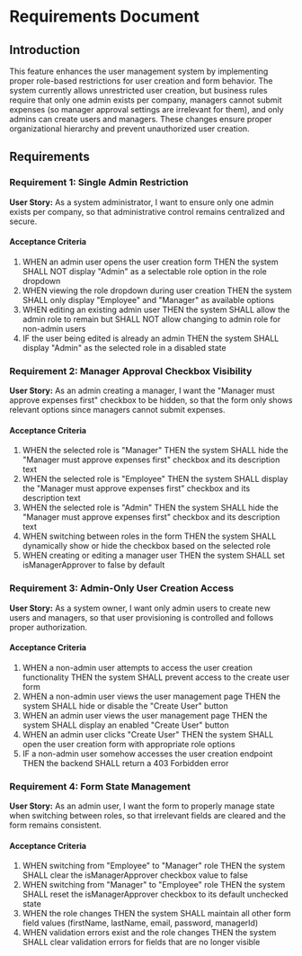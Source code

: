 # Requirements Document

## Introduction

This feature enhances the user management system by implementing proper role-based restrictions for user creation and form behavior. The system currently allows unrestricted user creation, but business rules require that only one admin exists per company, managers cannot submit expenses (so manager approval settings are irrelevant for them), and only admins can create users and managers. These changes ensure proper organizational hierarchy and prevent unauthorized user creation.

## Requirements

### Requirement 1: Single Admin Restriction

**User Story:** As a system administrator, I want to ensure only one admin exists per company, so that administrative control remains centralized and secure.

#### Acceptance Criteria

1. WHEN an admin user opens the user creation form THEN the system SHALL NOT display "Admin" as a selectable role option in the role dropdown
2. WHEN viewing the role dropdown during user creation THEN the system SHALL only display "Employee" and "Manager" as available options
3. WHEN editing an existing admin user THEN the system SHALL allow the admin role to remain but SHALL NOT allow changing to admin role for non-admin users
4. IF the user being edited is already an admin THEN the system SHALL display "Admin" as the selected role in a disabled state

### Requirement 2: Manager Approval Checkbox Visibility

**User Story:** As an admin creating a manager, I want the "Manager must approve expenses first" checkbox to be hidden, so that the form only shows relevant options since managers cannot submit expenses.

#### Acceptance Criteria

1. WHEN the selected role is "Manager" THEN the system SHALL hide the "Manager must approve expenses first" checkbox and its description text
2. WHEN the selected role is "Employee" THEN the system SHALL display the "Manager must approve expenses first" checkbox and its description text
3. WHEN the selected role is "Admin" THEN the system SHALL hide the "Manager must approve expenses first" checkbox and its description text
4. WHEN switching between roles in the form THEN the system SHALL dynamically show or hide the checkbox based on the selected role
5. WHEN creating or editing a manager user THEN the system SHALL set isManagerApprover to false by default

### Requirement 3: Admin-Only User Creation Access

**User Story:** As a system owner, I want only admin users to create new users and managers, so that user provisioning is controlled and follows proper authorization.

#### Acceptance Criteria

1. WHEN a non-admin user attempts to access the user creation functionality THEN the system SHALL prevent access to the create user form
2. WHEN a non-admin user views the user management page THEN the system SHALL hide or disable the "Create User" button
3. WHEN an admin user views the user management page THEN the system SHALL display an enabled "Create User" button
4. WHEN an admin user clicks "Create User" THEN the system SHALL open the user creation form with appropriate role options
5. IF a non-admin user somehow accesses the user creation endpoint THEN the backend SHALL return a 403 Forbidden error

### Requirement 4: Form State Management

**User Story:** As an admin user, I want the form to properly manage state when switching between roles, so that irrelevant fields are cleared and the form remains consistent.

#### Acceptance Criteria

1. WHEN switching from "Employee" to "Manager" role THEN the system SHALL clear the isManagerApprover checkbox value to false
2. WHEN switching from "Manager" to "Employee" role THEN the system SHALL reset the isManagerApprover checkbox to its default unchecked state
3. WHEN the role changes THEN the system SHALL maintain all other form field values (firstName, lastName, email, password, managerId)
4. WHEN validation errors exist and the role changes THEN the system SHALL clear validation errors for fields that are no longer visible

